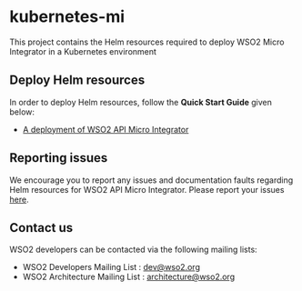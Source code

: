 # kubernetes-mi
This project contains the Helm resources required to deploy WSO2 Micro Integrator in a Kubernetes environment

## Deploy Helm resources

In order to deploy Helm resources, follow the **Quick Start Guide** given below:

* [A deployment of WSO2 API Micro Integrator](helm/micro-integrator/README.md)

## Reporting issues

We encourage you to report any issues and documentation faults regarding Helm resources
for WSO2 API Micro Integrator. Please report your issues [here](https://github.com/wso2/kubernetes-mi/issues).

## Contact us

WSO2 developers can be contacted via the following mailing lists:

* WSO2 Developers Mailing List : [dev@wso2.org](mailto:dev@wso2.org)
* WSO2 Architecture Mailing List : [architecture@wso2.org](mailto:architecture@wso2.org)
